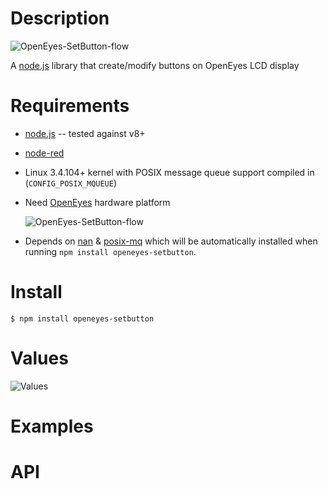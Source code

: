 Description
===========

![OpenEyes-SetButton-flow](https://github.com/nemax68/node-red-contrib-OpenEyes-SetButton/tree/master/images/flow.png)

A [node.js](http://nodejs.org/) library that create/modify buttons on OpenEyes LCD display

Requirements
============

* [node.js](http://nodejs.org/) -- tested against v8+

* [node-red](http://nodered.org/)

* Linux 3.4.104+ kernel with POSIX message queue support compiled in (`CONFIG_POSIX_MQUEUE`)

* Need [OpenEyes](http://open-eyes.it) hardware platform

  ![OpenEyes-SetButton-flow](https://github.com/nemax68/node-red-contrib-OpenEyes-SetButton/tree/master/images/open-eyes.png)

* Depends on [nan](https://www.npmjs.com/package/nan) & [posix-mq](https://www.npmjs.com/package/posix-mq) which will be automatically installed when running `npm install openeyes-setbutton`.

Install
=======

```shell
$ npm install openeyes-setbutton
```
Values
========

![Values](https://github.com/nemax68/node-red-contrib-OpenEyes-SetButton/tree/master/images/value.png)

Examples
========

API
===
